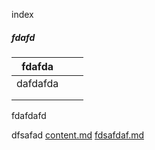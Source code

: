 index

##### fdafd

| fdafda   |      |      |
| -------- | ---- | ---- |
| dafdafda |      |      |
|          |      |      |
|          |      |      |

fdafdafd

dfsafad [content.md](content.md)  [fdsafdaf.md](ceshi\fdsafdaf.md) 